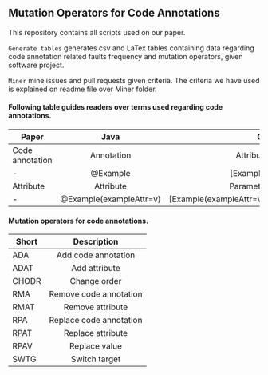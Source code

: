 ## Mutation Operators for Code Annotations
This repository contains all scripts used on our paper.

`Generate tables`
generates csv and LaTex tables containing data regarding code annotation related faults frequency and mutation operators, given software project.

`Miner`
mine issues and pull requests given criteria. The criteria we have used is explained on readme file over Miner folder.    

#### Following table guides readers over terms used regarding code annotations.

| Paper           | Java                    | C#                        |
| --------------- |:-----------------------:| -------------------------:|
| Code annotation | Annotation              | Attribute                 |
|      -          | @Example                | \[Example\]               |
| Attribute       | Attribute               | Parameter                 |
| -               | @Example(exampleAttr=v) | \[Example(exampleAttr=v)\]|


#### Mutation operators for code annotations.
| Short | Description             |
| ----- |:-----------------------:|
| ADA   | Add code annotation     |
| ADAT  | Add attribute           |
| CHODR | Change order            |
| RMA   | Remove code annotation  |
| RMAT  | Remove attribute        |
| RPA   | Replace code annotation |
| RPAT  | Replace attribute       |
| RPAV  | Replace value           |
| SWTG  | Switch target           |
